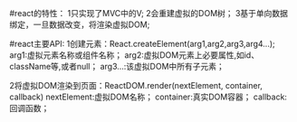 #react的特性：
1只实现了MVC中的V;
2会重建虚拟的DOM树；
3基于单向数据绑定，一旦数据改变，将渲染虚拟DOM;


#react主要API:
1创建元素：React.createElement(arg1,arg2,arg3,arg4...);
arg1:虚拟元素名称或组件名称；
arg2:虚拟DOM元素上必要属性,如id、className等,或者null；
arg3...:该虚拟DOM中所有子元素；

2将虚拟DOM渲染到页面：ReactDOM.render(nextElement, container, callback)
nextElement:虚拟DOM名称；
container:真实DOM容器；
callback:回调函数；

